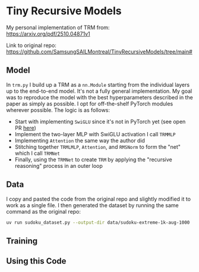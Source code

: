 # Tiny Recursive Models
My personal implementation of TRM from: https://arxiv.org/pdf/2510.04871v1

Link to original repo: https://github.com/SamsungSAILMontreal/TinyRecursiveModels/tree/main#

## Model
In `trm.py` I build up a TRM as a `nn.Module` starting from the individual layers up to the end-to-end model. It's not a fully general implementation. My goal was
to reproduce the model with the best hyperparameters described in the paper as simply as possible. I opt for off-the-shelf PyTorch modules wherever possible. The logic is as follows:
- Start with implementing `SwiGLU` since it's not in PyTorch yet (see open PR [here](https://github.com/pytorch/pytorch/pull/144465))
- Implement the two-layer MLP with SwiGLU activation I call `TRMMLP`
- Implementing `Attention` the same way the author did
- Stitching together `TRMLMLP`, `Attention`, and `RMSNorm` to form the "net" which I call `TRMNet`
- Finally, using the `TRMNet` to create `TRM` by applying the "recursive reasoning" process in an outer loop

## Data
I copy and pasted the code from the original repo and slightly modified it to work as a single file. I then generated the dataset by running the same command as the original repo:
```bash
uv run sudoku_dataset.py --output-dir data/sudoku-extreme-1k-aug-1000  --subsample-size 1000 --num-aug 1000
```

## Training

## Using this Code